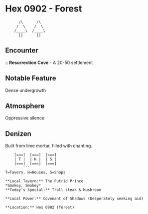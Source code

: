 # Hex 0902 - Forest
```
      /\      /\
     /  \    /  \
    /____\  /____\
      ||      ||
```

## Encounter

⌂ **Resurrection Cove** - A 20-50 settlement

## Notable Feature

Dense undergrowth

## Atmosphere

Oppressive silence

## Denizen

Built from lime mortar, filled with chanting.

```
    [===]  [===]  [===]
    | T |  | H |  | S |
    [===]  [===]  [===]
        ```
T=Tavern, H=Houses, S=Shops

**Local Tavern:** The Putrid Prince
*Smokey, Smokey*
**Today's Special:** Troll steak & Mushroom

**Local Power:** Covenant of Shadows (Desperately seeking aid)

**Location:** Hex 0902 (forest)
